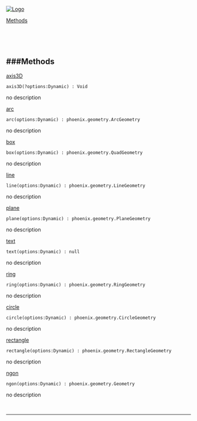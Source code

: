 
[![Logo](http://luxeengine.com/images/logo.png)](index.html)


[Methods](#Methods)   


&nbsp;   

&nbsp;   

<a class="lift" name="Methods" ></a>
###Methods   
---
<a class="lift" name="axis3D" href="#axis3D">axis3D</a>



    axis3D(?options:Dynamic) : Void

<span class="small_desc_flat"> no description </span>   

<a class="lift" name="arc" href="#arc">arc</a>



    arc(options:Dynamic) : phoenix.geometry.ArcGeometry

<span class="small_desc_flat"> no description </span>   

<a class="lift" name="box" href="#box">box</a>



    box(options:Dynamic) : phoenix.geometry.QuadGeometry

<span class="small_desc_flat"> no description </span>   

<a class="lift" name="line" href="#line">line</a>



    line(options:Dynamic) : phoenix.geometry.LineGeometry

<span class="small_desc_flat"> no description </span>   

<a class="lift" name="plane" href="#plane">plane</a>



    plane(options:Dynamic) : phoenix.geometry.PlaneGeometry

<span class="small_desc_flat"> no description </span>   

<a class="lift" name="text" href="#text">text</a>



    text(options:Dynamic) : null

<span class="small_desc_flat"> no description </span>   

<a class="lift" name="ring" href="#ring">ring</a>



    ring(options:Dynamic) : phoenix.geometry.RingGeometry

<span class="small_desc_flat"> no description </span>   

<a class="lift" name="circle" href="#circle">circle</a>



    circle(options:Dynamic) : phoenix.geometry.CircleGeometry

<span class="small_desc_flat"> no description </span>   

<a class="lift" name="rectangle" href="#rectangle">rectangle</a>



    rectangle(options:Dynamic) : phoenix.geometry.RectangleGeometry

<span class="small_desc_flat"> no description </span>   

<a class="lift" name="ngon" href="#ngon">ngon</a>



    ngon(options:Dynamic) : phoenix.geometry.Geometry

<span class="small_desc_flat"> no description </span>   



&nbsp;
&nbsp;
&nbsp;

---  


&nbsp;   
&nbsp;   